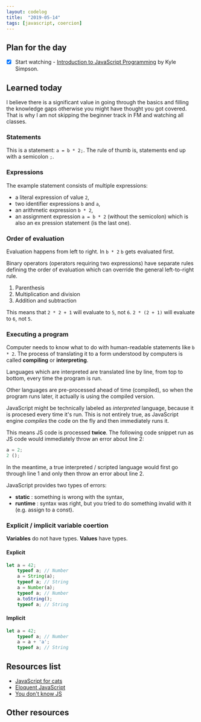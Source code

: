 ```yaml
---
layout: codelog
title:  "2019-05-14"
tags: [javascript, coercion]
---
```


## Plan for the day

- [x] Start watching - [Introduction to JavaScript Programming](https://frontendmasters.com/courses/javascript-basics/) by Kyle Simpson.

## Learned today

I believe there is a significant value in going through the basics and filling the knowledge gaps otherwise you might have thought you got covered. That is why I am not skipping the beginner track in FM and watching all classes.

### Statements

This is a statement: `a = b * 2;`. The rule of thumb is, statements end up with a semicolon `;`.

### Expressions

The example statement consists of multiple expressions:

- a literal expression of value `2`,
- two identifier expressions `b` and `a`,
- an arithmetic expression `b * 2`,
- an assignment expression `a = b * 2` (without the semicolon) which is also an ex pression statement (is the last one).

### Order of evaluation

Evaluation happens from left to right. In `b * 2` `b` gets evaluated first.

Binary operators (operators requiring two expressions) have separate rules defining the order of evaluation which can override the general left-to-right rule.

1. Parenthesis
2. Multiplication and division
3. Addition and subtraction

This means that `2 * 2 + 1` will evaluate to `5`, not `6`.
`2 * (2 + 1)` will evaluate to `6`, not `5`.

### Executing a program

Computer needs to know what to do with human-readable statements like `b * 2`. The process of translating it to a form understood by computers is called **compiling** or **interpreting**.

Languages which are interpreted are translated line by line, from top to bottom, every time the program is run.

Other languages are pre-processed ahead of time (compiled), so when the program runs later, it actually is using the compiled version.

JavaScript might be technically labeled as *interpreted* language, because it is procesed every time it's run. This is not entirely true, as JavaScript engine *compiles* the code on the fly and then immediately runs it.

This means JS code is processed **twice**. The following code snippet run as JS code would immediately throw an error about line 2:

```javascript
a = 2;
2 ();
```

In the meantime, a true interpreted / scripted language would first go through line 1 and only then throw an error about line 2.

JavaScript provides two types of errors:

- **static** : something is wrong with the syntax,
- **runtime** : syntax was right, but you tried to do something invalid with it (e.g. assign to a const).

### Explicit / implicit variable coertion

**Variables** do not have types. **Values** have types.

#### Explicit

```javascript
let a = 42;
    typeof a; // Number
    a = String(a);
    typeof a; // String
    a = Number(a);
    typeof a; // Number
    a.toString();
    typeof a; // String
```

#### Implicit

```javascript
let a = 42;
    typeof a; // Number
    a = a + 'a';
    typeof a; // String
```

## Resources list

- [JavaScript for cats](http://jsforcats.com/)
- [Eloquent JavaScript](https://eloquentjavascript.net/)
- [You don't know JS](https://github.com/getify/You-Dont-Know-JS)

## Other resources